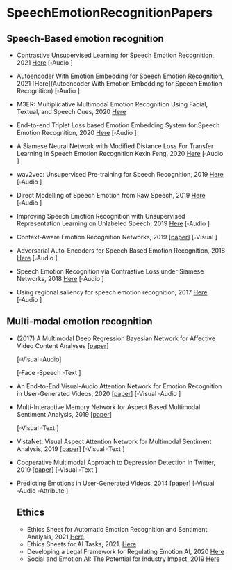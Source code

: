 # SpeechEmotionRecognitionPapers

## Speech-Based emotion recognition

- Contrastive Unsupervised Learning for Speech Emotion Recognition, 2021 [Here](https://arxiv.org/pdf/2102.06357.pdf)   [:white_small_square:Audio ]

- Autoencoder With Emotion Embedding for Speech Emotion Recognition, 2021 [Here](Autoencoder With Emotion Embedding for Speech Emotion Recognition) [:white_small_square:Audio ]

- M3ER: Multiplicative Multimodal Emotion Recognition Using Facial, Textual, and Speech Cues, 2020 [Here](https://arxiv.org/pdf/1911.05659.pdf)

- End-to-end Triplet Loss based Emotion Embedding System for Speech Emotion Recognition, 2020 [Here](https://arxiv.org/pdf/2010.06200.pdf) [:white_small_square:Audio ]

- A Siamese Neural Network with Modified Distance Loss For Transfer Learning in Speech Emotion Recognition Kexin Feng, 2020 [Here](https://arxiv.org/pdf/2006.03001.pdf) [:white_small_square:Audio ]

- wav2vec: Unsupervised Pre-training for Speech Recognition, 2019 [Here](https://arxiv.org/pdf/1904.05862.pdf)
  [:white_small_square:Audio ]

- Direct Modelling of Speech Emotion from Raw Speech, 2019 [Here](https://arxiv.org/pdf/1904.03833.pdf) [:white_small_square:Audio ]

- Improving Speech Emotion Recognition with Unsupervised Representation Learning on Unlabeled Speech, 2019 [Here](https://ieeexplore.ieee.org/stamp/stamp.jsp?tp=&arnumber=8682541) [:white_small_square:Audio ]

-  Context-Aware Emotion Recognition Networks, 2019 [[paper](https://openaccess.thecvf.com/content_ICCV_2019/papers/Lee_Context-Aware_Emotion_Recognition_Networks_ICCV_2019_paper.pdf)]
  [:white_small_square:Visual ]

- Adversarial Auto-Encoders for Speech Based Emotion Recognition, 2018 [Here](https://arxiv.org/pdf/1806.02146.pdf) [:white_small_square:Audio ]

- Speech Emotion Recognition via Contrastive Loss under Siamese Networks, 2018 [Here](https://arxiv.org/pdf/1910.11174.pdf) [:white_small_square:Audio ]

- Using regional saliency for speech emotion recognition, 2017 [Here](https://ieeexplore.ieee.org/stamp/stamp.jsp?tp=&arnumber=7952655) [:white_small_square:Audio ] 


## Multi-modal emotion recognition

- (2017) A Multimodal Deep Regression Bayesian Network for Affective Video Content Analyses [[paper](https://openaccess.thecvf.com/content_ICCV_2017/papers/Gan_A_Multimodal_Deep_ICCV_2017_paper.pdf)] 

  [:white_small_square:Visual :white_small_square:Audio]

  [:white_small_square:Face :white_small_square:Speech :white_small_square:Text ]

- An End-to-End Visual-Audio Attention Network for Emotion Recognition in User-Generated Videos, 2020 [[paper](https://aaai.org/Papers/AAAI/2020GB/AAAI-ZhaoS.7155.pdf)] [:white_small_square:Visual :white_small_square:Audio ]

- Multi-Interactive Memory Network for Aspect Based Multimodal Sentiment Analysis, 2019 [[paper](https://www.aaai.org/ojs/index.php/AAAI/article/view/3807)] 

  [:white_small_square:Visual :white_small_square:Text ]

- VistaNet: Visual Aspect Attention Network for Multimodal Sentiment Analysis, 2019 [[paper](https://www.aaai.org/ojs/index.php/AAAI/article/view/3799)] 
  [:white_small_square:Visual :white_small_square:Text ]

- Cooperative Multimodal Approach to Depression Detection in Twitter, 2019 [[paper](https://www.aaai.org/ojs/index.php/AAAI/article/view/3775)]
  [:white_small_square:Visual :white_small_square:Text ]

- Predicting Emotions in User-Generated Videos, 2014 [[paper](http://www.yugangjiang.info/publication/aaai14-emotions.pdf)] 
  [:white_small_square:Visual :white_small_square:Audio :white_small_square:Attribute ]
  
  
  ## Ethics
  
  - Ethics Sheet for Automatic Emotion Recognition and Sentiment Analysis, 2021 [Here](https://arxiv.org/pdf/2109.08256.pdf)
  - Ethics Sheets for AI Tasks, 2021. [Here](https://arxiv.org/pdf/2107.01183.pdf)
  - Developing a Legal Framework for Regulating Emotion AI, 2020 [Here](https://poseidon01.ssrn.com/delivery.php?ID=259097009024030102125001028070107029123007000049022045107098123085099070105071127006031042029004023031050118096028122087126120047006035062014092083023009005122069069008040077021096102094025115089016074065070116005072008107108000119088085065100086115110&EXT=pdf&INDEX=TRUE)
  - Social and Emotion AI: The Potential for Industry Impact, 2019 [Here](https://ieeexplore.ieee.org/stamp/stamp.jsp?tp=&arnumber=8925051)
